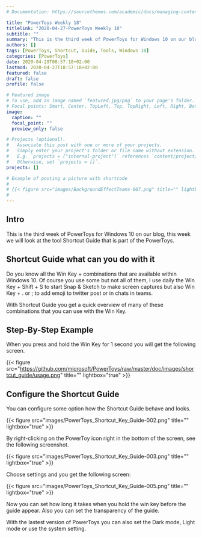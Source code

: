 ```yaml
---
# Documentation: https://sourcethemes.com/academic/docs/managing-content/

title: "PowerToys Weekly 18"
titlelink: "2020-04-27-PowerToys Weekly 18"
subtitle: ""
summary: "This is the third week of PowerToys for Windows 10 on our blog, this week we will look at the tool Shortcut Guide that is part of the PowerToys."
authors: []
tags: [PowerToys, Shortcut, Guide, Tools, Windows 10]
categories: [PowerToys]
date: 2020-04-29T08:57:18+02:00
lastmod: 2020-04-27T18:57:18+02:00
featured: false
draft: false
profile: false

# Featured image
# To use, add an image named `featured.jpg/png` to your page's folder.
# Focal points: Smart, Center, TopLeft, Top, TopRight, Left, Right, BottomLeft, Bottom, BottomRight.
image:
  caption: ""
  focal_point: ""
  preview_only: false

# Projects (optional).
#   Associate this post with one or more of your projects.
#   Simply enter your project's folder or file name without extension.
#   E.g. `projects = ["internal-project"]` references `content/project/deep-learning/index.md`.
#   Otherwise, set `projects = []`.
projects: []

# Example of posting a picture with shortcode
#
# {{< figure src="images/BackgroundEffectTeams-007.png" title="" lightbox="true" >}}
#
---
```


## Intro

This is the third week of PowerToys for Windows 10 on our blog, this week we will look at the tool Shortcut Guide that is part of the PowerToys.

## Shortcut Guide what can you do with it

Do you know all the Win Key + combinations that are available within Windows 10. Of course you use some but not all of them, I use daily the Win Key + Shift + S to start Snap & Sketch to make screen captures but also Win Key + . or ; to add emoji to twitter post or in chats in teams.

With Shortcut Guide you get a quick overview of many of these combinations that you can use with the Win Key.

## Step-By-Step Example

When you press and hold the Win Key for 1 second you will get the following screen.

{{< figure src="https://github.com/microsoft/PowerToys/raw/master/doc/images/shortcut_guide/usage.png" title="" lightbox="true" >}}

## Configure the Shortcut Guide

You can configure some option how the Shortcut Guide behave and looks. 

{{< figure src="images/PowerToys_Shortcut_Key_Guide-002.png" title="" lightbox="true" >}}

By right-clicking on the PowerToy icon right in the bottom of the screen, see the following screenshot.

{{< figure src="images/PowerToys_Shortcut_Key_Guide-003.png" title="" lightbox="true" >}}

Choose settings and you get the following screen:

{{< figure src="images/PowerToys_Shortcut_Key_Guide-005.png" title="" lightbox="true" >}}

Now you can set how long it takes when you hold the win key before the guide appear. Also you can set the transparency of the guide.

With the lastest version of PowerToys you can also set the Dark mode, Light mode or use the system setting.
